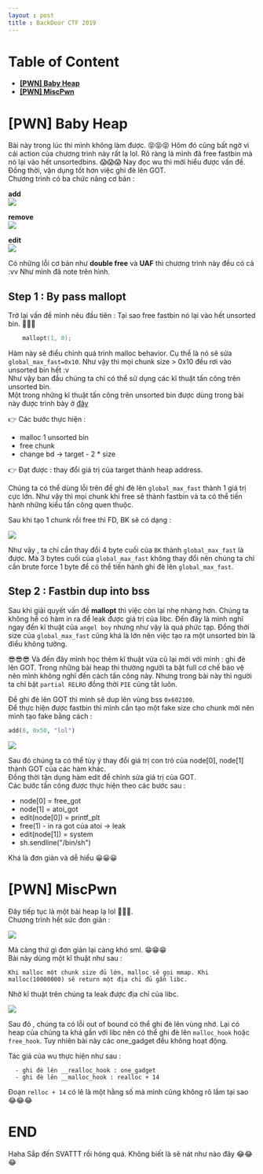 ```yaml
---
layout : post
title : BackDoor CTF 2019 
---   
```


# Table of Content 
 - [**[PWN] Baby Heap**](#wu1)  
 - [**[PWN] MiscPwn**](#wu2)   
 


<a name="wu1">  
</a>   

# [PWN] Baby Heap

Bài này trong lúc thi mình không làm được. 😝😝😝 Hôm đó cũng bất ngờ vì cái action của chương trình này rất lạ lol.  Rõ ràng là mình đã free fastbin mà nó lại vào hết unsortedbins. 😱😱😱 Nay đọc wu thì mới hiểu được vấn đề. Đồng thời, vận dụng tốt hơn việc ghi đè lên GOT.  
Chương trình có ba chức năng cơ bản :   

**add**  
![](/Pwnable/ctf/BackDoor/babyheap/hinh1.PNG)   


**remove**   
![](/Pwnable/ctf/BackDoor/babyheap/hinh2.PNG)    

**edit**   
![](/Pwnable/ctf/BackDoor/babyheap/hinh3.PNG)   

Có những lỗi cơ bản như **double free** và **UAF** thì chương trình này đều có cả :vv Như mình đã note trên hình.    

## Step 1 : By pass mallopt   
Trở lại vấn đề mình nêu đầu tiên : Tại sao free fastbin nó lại vào hết unsorted bin. 😬😬😬   

```c
    mallopt(1, 0);  
```  
Hàm này sẽ điểu chỉnh quá trình malloc behavior. Cụ thể là nó sẽ sửa ```global_max_fast=0x10```. Như vậy thì mọi chunk size > 0x10 đều rơi vào unsorted bin hết :v  
Như vậy ban đầu chúng ta chỉ có thể sử dụng các kĩ thuật tấn công trên unsorted bin.   
Một trong những kĩ thuật tấn công trên unsorted bin được dùng trong bài này được trình bày ở [đây](https://github.com/shellphish/how2heap/blob/master/glibc_2.26/unsorted_bin_attack.c)   

👉 Các bước thực hiện : 
  - malloc 1 unsorted bin 
  - free chunk 
  - change bd -> target - 2 * size 

👉 Đạt được : thay đổi giá trị của target thành heap address.   

Chúng ta có thể dùng lỗi trên để ghi đè lên ```global_max_fast``` thành 1 giá trị cực lớn. Như vậy thì mọi chunk khi free sẽ thành fastbin và ta có thể tiến hành những kiểu tấn công quen thuộc.   

Sau khi tạo 1 chunk rồi free thì FD, BK sẽ có dạng :    

![](/Pwnable/ctf/BackDoor/babyheap/hinh5.PNG)    

Như vậy , ta chỉ cần thay đổi 4 byte cuối của ```BK``` thành ```global_max_fast``` là được. Mà 3 bytes cuối của ```global_max_fast``` không thay đổi nên chúng ta chỉ cần brute force 1 byte để có thể tiến hành ghi đè lên ```global_max_fast```.  

## Step 2 : Fastbin dup into bss   
Sau khi giải quyết vấn đề **mallopt** thì việc còn lại nhẹ nhàng hơn.  Chúng ta không hề có hàm in ra để leak được giá trị của libc. Đến đây là mình nghĩ ngay đến kĩ thuật của ```angel boy``` nhưng như vậy là quá phức tạp. Đồng thời size của ```global_max_fast``` cũng khá là lớn nên việc tạo ra một unsorted bin là điều không tưởng.   

😎😎😎 Và đến đây mình học thêm kĩ thuật vừa cũ lại mới với mình : ghi đè lên GOT. Trong những bài heap thì thường người ta bật full cơ chế bảo vệ nên mình không nghĩ đến cách tấn công này. Nhưng trong bài này thì người ta chỉ bật ```partial RELRO``` đồng thời ```PIE``` cũng tắt luôn.    

Để ghi đè lên GOT thì mình sẽ dup lên vùng bss ```0x602100```.   
Để thực hiện được fastbin thì mình cần tạo một fake size cho chunk mới nên mình tạo fake bằng cách :  

```python
add(8, 0x50, "lol") 
```  

![](/Pwnable/ctf/BackDoor/babyheap/hinh4.PNG)  

Sau đó chúng ta có thể tùy ý thay đổi giá trị con trỏ của node[0], node[1] thành GOT của các hàm khác.  
Đồng thời tận dụng hàm edit để chỉnh sửa giá trị của GOT.  
Các bước tấn công được thực hiện theo các bước sau :  
   - node[0] = free_got 
   - node[1] = atoi_got 
   - edit(node[0]) = printf_plt 
   - free(1)  - in ra got của atoi -> leak 
   - edit(node[1]) = system 
   - sh.sendline("/bin/sh") 

Khá là đơn giản và dễ hiểu 😀😀😀    

<a name="wu2">  
</a>   


# [PWN] MiscPwn   


Đây tiếp tục là một bài heap lạ lol 🌝🌝🌝.   
Chương trình hết sức đơn giản :   

![](/Pwnable/ctf/BackDoor/miscpwn/hinh1.PNG)    

Mà càng thứ gì đơn giản lại càng khó sml. 😁😁😁   
Bài này dùng một kĩ thuật như sau :   

```
Khi malloc một chunk size đủ lớn, malloc sẽ gọi mmap. Khi malloc(10000000) sẽ return một địa chỉ đủ gần libc.   
```

Nhờ kĩ thuật trên chúng ta leak được địa chỉ của libc.   

![](/Pwnable/ctf/BackDoor/miscpwn/hinh2.PNG)    


Sau đó , chúng ta có lỗi out of bound có thể ghi đè lên vùng nhớ. Lại có heap của chúng ta khá gần với libc nên có thể ghi đè lên ```malloc_hook``` hoặc ```free_hook```. Tuy nhiên bài này các one_gadget đều không hoạt động.  

Tác giả của wu thực hiện như sau :   
```
  - ghi đè lên __realloc_hook : one_gadget
  - ghi đè lên __malloc_hook : realloc + 14  
```  
Đoạn ```relloc + 14``` có lẽ là một hằng số mà mình cũng không rõ lắm tại sao 😂😂😂    


# END   
Haha Sắp đến SVATTT rồi hóng quá. Không biết là sẽ nát như nào đây 😂😂😂



